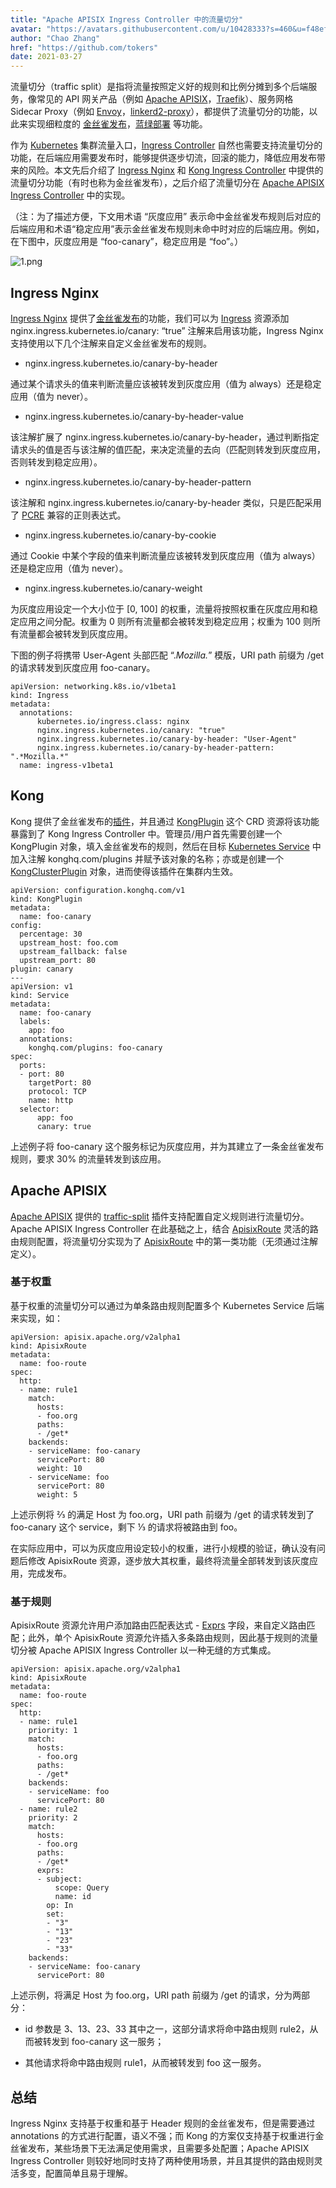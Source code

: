 ```yaml
---
title: "Apache APISIX Ingress Controller 中的流量切分"
avatar: "https://avatars.githubusercontent.com/u/10428333?s=460&u=f48ef50c5621a1616a3ede50221547e34270e061&v=4"
author: "Chao Zhang"
href: "https://github.com/tokers"
date: 2021-03-27
---
```


流量切分（traffic split）是指将流量按照定义好的规则和比例分摊到多个后端服务，像常见的 API 网关产品（例如 [Apache APISIX](apisix.apache.org)，[Traefik](https://traefik.io/)）、服务网格 Sidecar Proxy（例如 [Envoy](https://envoyproxy.io/)，[linkerd2-proxy](https://github.com/linkerd/linkerd2-proxy)），都提供了流量切分的功能，以此来实现细粒度的 [金丝雀发布](https://blog.getambassador.io/cloud-native-patterns-canary-release-1cb8f82d371a)，[蓝绿部署](https://martinfowler.com/bliki/BlueGreenDeployment.html) 等功能。

作为 [Kubernetes](https://kubernetes.io/) 集群流量入口，[Ingress Controller](https://kubernetes.io/docs/concepts/services-networking/ingress-controllers/) 自然也需要支持流量切分的功能，在后端应用需要发布时，能够提供逐步切流，回滚的能力，降低应用发布带来的风险。本文先后介绍了 [Ingress Nginx](https://kubernetes.github.io/ingress-nginx/) 和 [Kong Ingress Controller](https://github.com/Kong/kubernetes-ingress-controller) 中提供的流量切分功能（有时也称为金丝雀发布），之后介绍了流量切分在 [Apache APISIX Ingress Controller](https://github.com/apache/apisix-ingress-controller) 中的实现。

（注：为了描述方便，下文用术语 “灰度应用” 表示命中金丝雀发布规则后对应的后端应用和术语“稳定应用”表示金丝雀发布规则未命中时对应的后端应用。例如，在下图中，灰度应用是 “foo-canary”，稳定应用是 “foo”。）

![1.png](https://lh6.googleusercontent.com/E_qq-RFIcVBbTFsI8-QTNH7Io5vOXapdQUaAzKE2mYlyvtXUlZEoSd8aVMHAppARmXx9_wgHsgP1CWK_R74MfPV58dLQ71kEcU57DooHKz2LuKb6D6TW9B2_C8rLsm8wHTk2_zZt)

## Ingress Nginx

[Ingress Nginx](https://kubernetes.github.io/ingress-nginx/) 提供了[金丝雀发布](https://kubernetes.github.io/ingress-nginx/user-guide/nginx-configuration/annotations/#canary)的功能，我们可以为 [Ingress](https://kubernetes.io/docs/concepts/services-networking/ingress/) 资源添加 nginx.ingress.kubernetes.io/canary: “true” 注解来启用该功能，Ingress Nginx 支持使用以下几个注解来自定义金丝雀发布的规则。

+ nginx.ingress.kubernetes.io/canary-by-header

通过某个请求头的值来判断流量应该被转发到灰度应用（值为 always）还是稳定应用（值为 never）。

+ nginx.ingress.kubernetes.io/canary-by-header-value

该注解扩展了 nginx.ingress.kubernetes.io/canary-by-header，通过判断指定请求头的值是否与该注解的值匹配，来决定流量的去向（匹配则转发到灰度应用，否则转发到稳定应用）。

+ nginx.ingress.kubernetes.io/canary-by-header-pattern

该注解和 nginx.ingress.kubernetes.io/canary-by-header 类似，只是匹配采用了 [PCRE](https://www.pcre.org/) 兼容的正则表达式。

+ nginx.ingress.kubernetes.io/canary-by-cookie

通过 Cookie 中某个字段的值来判断流量应该被转发到灰度应用（值为 always）还是稳定应用（值为 never）。

+ nginx.ingress.kubernetes.io/canary-weight

为灰度应用设定一个大小位于 [0, 100] 的权重，流量将按照权重在灰度应用和稳定应用之间分配。权重为 0 则所有流量都会被转发到稳定应用；权重为 100 则所有流量都会被转发到灰度应用。

下图的例子将携带 User-Agent 头部匹配 “.*Mozilla.*” 模版，URI path 前缀为 /get 的请求转发到灰度应用 foo-canary。

```
apiVersion: networking.k8s.io/v1beta1
kind: Ingress
metadata:
  annotations:
      kubernetes.io/ingress.class: nginx
      nginx.ingress.kubernetes.io/canary: "true"
      nginx.ingress.kubernetes.io/canary-by-header: "User-Agent"
      nginx.ingress.kubernetes.io/canary-by-header-pattern: 
".*Mozilla.*"
  name: ingress-v1beta1
```

## Kong

Kong 提供了金丝雀发布的[插件](https://docs.konghq.com/hub/kong-inc/canary/0.32-x.html)，并且通过 [KongPlugin](https://docs.konghq.com/kubernetes-ingress-controller/1.1.x/references/custom-resources/) 这个 CRD 资源将该功能暴露到了 Kong Ingress Controller 中。管理员/用户首先需要创建一个 KongPlugin 对象，填入金丝雀发布的规则，然后在目标 [Kubernetes Service](https://kubernetes.io/docs/concepts/services-networking/service/) 中加入注解 konghq.com/plugins 并赋予该对象的名称；亦或是创建一个 [KongClusterPlugin](https://docs.konghq.com/kubernetes-ingress-controller/1.1.x/guides/using-kongclusterplugin-resource/) 对象，进而使得该插件在集群内生效。

```
apiVersion: configuration.konghq.com/v1
kind: KongPlugin
metadata:
  name: foo-canary
config: 
  percentage: 30
  upstream_host: foo.com
  upstream_fallback: false
  upstream_port: 80
plugin: canary
---
apiVersion: v1
kind: Service
metadata:
  name: foo-canary
  labels:
    app: foo
  annotations:
    konghq.com/plugins: foo-canary
spec:
  ports:
  - port: 80
    targetPort: 80
    protocol: TCP
    name: http
  selector:
      app: foo
      canary: true
```

上述例子将 foo-canary 这个服务标记为灰度应用，并为其建立了一条金丝雀发布规则，要求 30% 的流量转发到该应用。

## Apache APISIX

[Apache APISIX](https://apisix.apache.org) 提供的 [traffic-split](apisix.apache.org/docs/apisix/plugins/traffic-split) 插件支持配置自定义规则进行流量切分。Apache APISIX Ingress Controller 在此基础之上，结合 [ApisixRoute](apisix.apache.org/docs/ingress-controller/concepts/apisix_route) 灵活的路由规则配置，将流量切分实现为了 [ApisixRoute](apisix.apache.org/docs/ingress-controller/concepts/apisix_route) 中的第一类功能（无须通过注解定义）。

### 基于权重

基于权重的流量切分可以通过为单条路由规则配置多个 Kubernetes Service 后端来实现，如：

```
apiVersion: apisix.apache.org/v2alpha1
kind: ApisixRoute
metadata:
  name: foo-route
spec:
  http:
  - name: rule1
    match:
      hosts:
      - foo.org
      paths:
      - /get*
    backends:
    - serviceName: foo-canary
      servicePort: 80
      weight: 10
    - serviceName: foo
      servicePort: 80
      weight: 5
```

上述示例将 ⅔ 的满足 Host 为 foo.org，URI path 前缀为 /get 的请求转发到了 foo-canary 这个 service，剩下 ⅓ 的请求将被路由到 foo。

在实际应用中，可以为灰度应用设定较小的权重，进行小规模的验证，确认没有问题后修改 ApisixRoute 资源，逐步放大其权重，最终将流量全部转发到该灰度应用，完成发布。

### 基于规则

ApisixRoute 资源允许用户添加路由匹配表达式 - [Exprs](https://github.com/apache/apisix-ingress-controller/blob/master/docs/en/latest/concepts/apisix_route.md#advanced-route-features) 字段，来自定义路由匹配；此外，单个 ApisixRoute 资源允许插入多条路由规则，因此基于规则的流量切分被 Apache APISIX Ingress Controller 以一种无缝的方式集成。

```
apiVersion: apisix.apache.org/v2alpha1
kind: ApisixRoute
metadata:
  name: foo-route
spec:
  http:
  - name: rule1
    priority: 1
    match:
      hosts:
      - foo.org
      paths:
      - /get*
    backends:
    - serviceName: foo
      servicePort: 80
  - name: rule2
    priority: 2
    match:
      hosts:
      - foo.org
      paths:
      - /get*
      exprs:
      - subject:
          scope: Query
          name: id
        op: In
        set:
        - "3"
        - "13"
        - "23"
        - "33"
    backends:
    - serviceName: foo-canary
      servicePort: 80
```

上述示例，将满足 Host 为 foo.org，URI path 前缀为 /get 的请求，分为两部分：

+ id 参数是 3、13、23、33 其中之一，这部分请求将命中路由规则 rule2，从而被转发到 foo-canary 这一服务；

+ 其他请求将命中路由规则 rule1，从而被转发到 foo 这一服务。

## 总结

Ingress Nginx 支持基于权重和基于 Header 规则的金丝雀发布，但是需要通过 annotations 的方式进行配置，语义不强；而 Kong 的方案仅支持基于权重进行金丝雀发布，某些场景下无法满足使用需求，且需要多处配置；Apache APISIX Ingress Controller 则较好地同时支持了两种使用场景，并且其提供的路由规则灵活多变，配置简单且易于理解。
